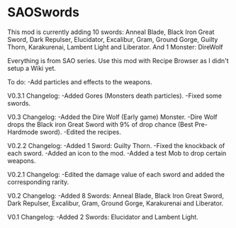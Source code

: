 # SAOSwords

This mod is currently adding 10 swords: 
Anneal Blade, Black Iron Great Sword, Dark Repulser, Elucidator, Excalibur, Gram, Ground Gorge, Guilty Thorn, Karakurenai, Lambent Light and Liberator. 
And 1 Monster:
DireWolf

Everything is from SAO series.
Use this mod with Recipe Browser as I didn't setup a Wiki yet.

To do:
  -Add particles and effects to the weapons.

V0.3.1 Changelog:
  -Added Gores (Monsters death particles).
  -Fixed some swords.

V0.3 Changelog:
  -Added the Dire Wolf (Early game) Monster.
  -Dire Wolf drops the Black iron Great Sword with 9% of drop chance (Best Pre-Hardmode sword).
  -Edited the recipes.

V0.2.2 Changelog:
  -Added 1 Sword: Guilty Thorn.
  -Fixed the knockback of each sword.
  -Added an icon to the mod.
  -Added a test Mob to drop certain weapons.

V0.2.1 Changelog:
  -Edited the damage value of each sword and added the corresponding rarity.

V0.2 Changelog:
  -Added 8 Swords: Anneal Blade, Black Iron Great Sword, Dark Repulser, Excalibur, Gram, Ground Gorge, Karakurenai and Liberator.

V0.1 Changelog:
  -Added 2 Swords: Elucidator and Lambent Light.


